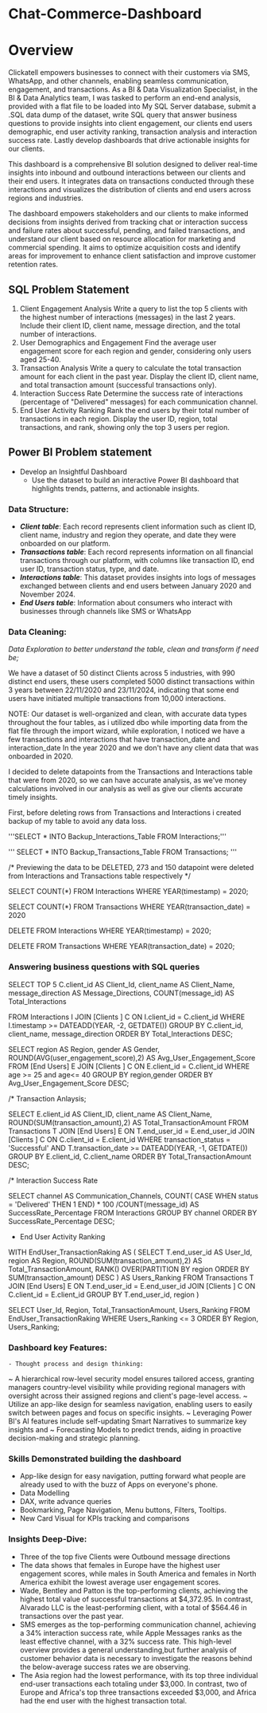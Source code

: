 # Chat-Commerce-Dashboard

# Overview 
Clickatell empowers businesses to connect with their customers via SMS, WhatsApp, and other channels, enabling seamless communication, engagement, and
transactions. As a BI & Data Visualization Specialist, in the BI & Data Analytics team, I was tasked to perform an end-end analysis, provided with a flat file to be loaded into My SQL Server database, submit a .SQL data dump of the dataset, write SQL query that answer business questions to provide insights into client engagement, our clients end users demographic, end user activity ranking, transaction analysis and interaction success rate. Lastly develop dashboards that drive actionable insights for our clients.

This dashboard is a comprehensive BI solution designed to deliver real-time insights into inbound and outbound interactions between our clients and their end users. It integrates data on transactions conducted through these interactions and visualizes the distribution of clients and end users across regions and industries.

The dashboard empowers stakeholders and our clients to make informed decisions from insights derived from tracking chat or interaction success and failure rates about successful, pending, and failed transactions, and understand our client based on resource allocation for marketing and commercial spending. It aims to optimize acquisition costs and identify areas for improvement to enhance client satisfaction and improve customer retention rates.

## SQL Problem Statement
1. Client Engagement Analysis
Write a query to list the top 5 clients with the highest number of interactions (messages) in the last 2 years. Include their client ID, client name, message direction, and the total number of interactions.
2. User Demographics and Engagement
Find the average user engagement score for each region and gender, considering only users aged 25-40.
3. Transaction Analysis
Write a query to calculate the total transaction amount for each client in the past year. Display the client ID, client name, and total transaction amount (successful transactions only).
4. Interaction Success Rate
Determine the success rate of interactions (percentage of "Delivered" messages) for each communication channel.
5. End User Activity Ranking
Rank the end users by their total number of transactions in each region. Display the user ID, region, total transactions, and rank, showing only the top 3 users per region.

## Power BI Problem statement 
- Develop an Insightful Dashboard
  - Use the dataset to build an interactive Power BI dashboard that highlights trends, patterns, and actionable insights.
    
### Data Structure:
- **_Client table_**: Each record represents client information such as client ID, client name, industry and region they operate, and date they were onboarded on our platform.
- **_Transactions table_**: Each record represents information on all financial transactions through our platform, with columns like transaction ID, end user ID, transaction status, type, and date.
- **_Interactions table_**: This dataset provides insights into logs of messages exchanged between clients and end users between January 2020 and November 2024.
- **_End Users table_**: Information about consumers who interact with businesses through channels like SMS or WhatsApp

### Data Cleaning: 
*Data Exploration to better understand the table, clean and transform if need be;* 

We have a dataset of 50 distinct Clients across 5 industries, with 990 distinct end users, these users completed 5000 distinct transactions within 3 years between 22/11/2020 and 23/11/2024, indicating that some end users have initiated multiple transactions from 10,000 interactions.

NOTE: Our dataset is well-organized and clean, with accurate data types throughout the four tables, as i  utilized dbo while importing data from the flat file through the import wizard, while exploration, I noticed we have a few transactions and interactions that have transaction_date and interaction_date In the year 2020 and we don't have any client data that was onboarded in 2020.

I decided to delete datapoints from the Transactions and Interactions table that were from 2020, so we can have accurate analysis, as we've money calculations involved in our analysis as well as give our clients accurate timely insights.

First, before deleting rows from Transactions and Interactions i created backup of my table to avoid any data loss.

   '''SELECT * INTO Backup_Interactions_Table
     FROM Interactions;'''

   ''' SELECT * INTO Backup_Transactions_Table
     FROM Transactions; '''

 /* Previewing the data to be DELETED, 273 and 150 datapoint were deleted from Interactions and Transactions table respectively  */

   SELECT COUNT(*) 
   FROM Interactions 
   WHERE YEAR(timestamp) = 2020; 

   SELECT COUNT(*)
   FROM Transactions 
   WHERE YEAR(transaction_date) = 2020

   DELETE FROM Interactions
   WHERE YEAR(timestamp) = 2020;

   DELETE FROM Transactions
   WHERE YEAR(transaction_date) = 2020;

   ### Answering business questions with SQL queries
   
   SELECT 
       TOP 5
       C.client_id AS Client_Id,
       client_name AS Client_Name,
	   message_direction AS Message_Directions,
	   COUNT(message_id) AS Total_Interactions

 FROM Interactions I
 JOIN [Clients ] C ON I.client_id = C.client_id
 WHERE I.timestamp >= DATEADD(YEAR, -2, GETDATE())
 GROUP BY C.client_id, client_name, message_direction
 ORDER BY Total_Interactions DESC;

 SELECT 
       region AS Region,
       gender AS Gender,
	   ROUND(AVG(user_engagement_score),2) AS Avg_User_Engagement_Score
 FROM [End Users] E
 JOIN [Clients ] C ON E.client_id = C.client_id
 WHERE age >= 25 and age<= 40
 GROUP BY region,gender
 ORDER BY Avg_User_Engagement_Score DESC;


/* Transaction Anlaysis;

 SELECT 
       E.client_id AS Client_ID,
       client_name AS Client_Name,
	   ROUND(SUM(transaction_amount),2) AS Total_TransactionAmount
  FROM Transactions T
  JOIN [End Users] E ON T.end_user_id = E.end_user_id
  JOIN [Clients ] C ON C.client_id = E.client_id
 WHERE transaction_status = 'Successful'
      AND
	  T.transaction_date >= DATEADD(YEAR, -1, GETDATE())
 GROUP BY E.client_id, C.client_name
 ORDER BY Total_TransactionAmount DESC;

/* Interaction Success Rate

 SELECT 
       channel AS Communication_Channels,
       COUNT(
	   CASE WHEN status = 'Delivered' THEN 1 END) * 100 /COUNT(message_id) AS SuccessRate_Percentage
  FROM Interactions
 GROUP BY channel
 ORDER BY SuccessRate_Percentage DESC; 


- End User Activity Ranking

WITH EndUser_TransactionRaking AS (
  SELECT 
       T.end_user_id AS User_Id,
       region AS Region,
	   ROUND(SUM(transaction_amount),2) AS Total_TransactionAmount,
	   RANK() OVER(PARTITION BY region ORDER BY SUM(transaction_amount) DESC ) AS Users_Ranking
  FROM Transactions T 
  JOIN [End Users] E ON T.end_user_id = E.end_user_id
  JOIN [Clients ] C ON  C.client_id = E.client_id
  GROUP BY T.end_user_id, region
           ) 

  SELECT 
        User_Id,
		Region,
		Total_TransactionAmount,
		Users_Ranking
  FROM EndUser_TransactionRaking
  WHERE Users_Ranking <= 3
  ORDER BY Region, Users_Ranking; 

### Dashboard key Features:
    - Thought process and design thinking:
    
~ A hierarchical row-level security model ensures tailored access, granting managers country-level visibility while providing regional managers with oversight across their assigned regions and client's page-level access.
~ Utilize an app-like design for seamless navigation, enabling users to easily switch between pages and focus on specific insights.
~ Leveraging Power BI's AI features include self-updating Smart Narratives to summarize key insights and ~ Forecasting Models to predict trends, aiding in proactive decision-making and strategic planning.

### Skills Demonstrated building the dashboard
- App-like design for easy navigation, putting forward what people are already used to with the buzz of Apps on everyone's phone.
- Data Modelling
- DAX, write advance queries
- Bookmarking, Page Navigation, Menu buttons, Filters, Tooltips.
- New Card Visual for KPIs tracking and comparisons

### Insights Deep-Dive:
- Three of the top five Clients were Outbound message directions
- The data shows that females in Europe have the highest user engagement scores, while males in South America and females in North America exhibit the lowest average user engagement scores.
- Wade, Bentley and Patton is the top-performing clients, achieving the highest total value of successful transactions at $4,372.95. In contrast, Alvarado LLC is the least-performing client, with a total of $564.46 in transactions over the past year. 
- SMS emerges as the top-performing communication channel, achieving a 34% interaction success rate, while Apple Messages ranks as the least effective channel, with a 32% success rate. This high-level overview provides a general understanding,but further analysis of customer behavior data is necessary to investigate the reasons behind the below-average success rates we are observing. 
- The Asia region had the lowest performance, with its top three individual end-user transactions each totaling under $3,000. In contrast, two of Europe and Africa's top three transactions exceeded $3,000, and Africa had the end user with the highest transaction total.

  
